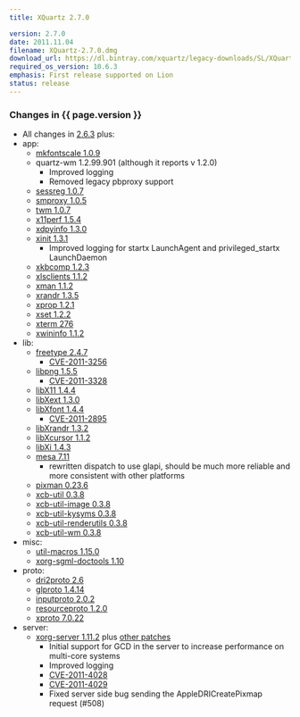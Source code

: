 ```yaml
---
title: XQuartz 2.7.0

version: 2.7.0
date: 2011.11.04
filename: XQuartz-2.7.0.dmg
download_url: https://dl.bintray.com/xquartz/legacy-downloads/SL/XQuartz-2.7.0.dmg
required_os_version: 10.6.3
emphasis: First release supported on Lion
status: release
---
```


### Changes in {{ page.version }} ###
  * All changes in [2.6.3](XQuartz-2.6.3.html) plus:
  * app:
    * [mkfontscale 1.0.9](https://lists.freedesktop.org/archives/xorg-announce/2011-June/001697.html)
    * quartz-wm 1.2.99.901 (although it reports v 1.2.0)
      * Improved logging
      * Removed legacy pbproxy support
    * [sessreg 1.0.7](https://lists.freedesktop.org/archives/xorg-announce/2011-October/001745.html)
    * [smproxy 1.0.5](https://lists.freedesktop.org/archives/xorg-announce/2011-June/001698.html)
    * [twm 1.0.7](https://lists.freedesktop.org/archives/xorg-announce/2011-July/001716.html)
    * [x11perf 1.5.4](https://lists.freedesktop.org/archives/xorg-announce/2011-July/001715.html)
    * [xdpyinfo 1.3.0](https://lists.freedesktop.org/archives/xorg-announce/2011-October/001746.html)
    * [xinit 1.3.1](https://lists.freedesktop.org/archives/xorg-announce/2011-July/001714.html)
      * Improved logging for startx LaunchAgent and privileged_startx LaunchDaemon
    * [xkbcomp 1.2.3](https://lists.freedesktop.org/archives/xorg-announce/2011-June/001684.html)
    * [xlsclients 1.1.2](https://lists.freedesktop.org/archives/xorg-announce/2011-May/001656.html)
    * [xman 1.1.2](https://lists.freedesktop.org/archives/xorg-announce/2011-June/001699.html)
    * [xrandr 1.3.5](https://lists.freedesktop.org/archives/xorg-announce/2011-June/001701.html)
    * [xprop 1.2.1](https://lists.freedesktop.org/archives/xorg-announce/2011-June/001700.html)
    * [xset 1.2.2](https://lists.freedesktop.org/archives/xorg-announce/2011-July/001718.html)
    * [xterm 276](https://lists.freedesktop.org/archives/xorg/2011-October/053641.html)
    * [xwininfo 1.1.2](https://lists.freedesktop.org/archives/xorg-announce/2011-June/001702.html)
  * lib:
    * [freetype 2.4.7](http://sourceforge.net/projects/freetype/files/freetype2/2.4.7/README/view)
      * [CVE-2011-3256](https://cve.mitre.org/cgi-bin/cvename.cgi?name=CVE-2011-3256)
    * [libpng 1.5.5](http://sourceforge.net/mailarchive/message.php?msg_id=28126826)
      * [CVE-2011-3328](https://cve.mitre.org/cgi-bin/cvename.cgi?name=CVE-2011-3328)
    * [libX11 1.4.4](https://lists.freedesktop.org/archives/xorg-announce/2011-July/001717.html)
    * [libXext 1.3.0](https://lists.freedesktop.org/archives/xorg-announce/2011-May/001665.html)
    * [libXfont 1.4.4](https://lists.freedesktop.org/archives/xorg-announce/2011-August/001722.html)
      * [CVE-2011-2895](https://cve.mitre.org/cgi-bin/cvename.cgi?name=CVE-2011-2895)
    * [libXrandr 1.3.2](https://lists.freedesktop.org/archives/xorg-announce/2011-June/001704.html)
    * [libXcursor 1.1.2](https://lists.freedesktop.org/archives/xorg-announce/2011-June/001703.html)
    * [libXi 1.4.3](https://lists.freedesktop.org/archives/xorg-announce/2011-June/001678.html)
    * [mesa 7.11](http://mesa3d.org/relnotes-7.11.html)
      * rewritten dispatch to use glapi, should be much more reliable and more consistent with other platforms
    * [pixman 0.23.6](https://lists.freedesktop.org/archives/xorg-announce/2011-October/001742.html)
    * [xcb-util 0.3.8](https://lists.freedesktop.org/archives/xorg-announce/2011-April/001649.html)
    * [xcb-util-image 0.3.8](https://lists.freedesktop.org/archives/xorg-announce/2011-April/001650.html)
    * [xcb-util-kysyms 0.3.8](https://lists.freedesktop.org/archives/xorg-announce/2011-April/001653.html)
    * [xcb-util-renderutils 0.3.8](https://lists.freedesktop.org/archives/xorg-announce/2011-April/001651.html)
    * [xcb-util-wm 0.3.8](https://lists.freedesktop.org/archives/xorg-announce/2011-April/001652.html)
  * misc:
    * [util-macros 1.15.0](https://lists.freedesktop.org/archives/xorg-announce/2011-June/001687.html)
    * [xorg-sgml-doctools 1.10](https://lists.freedesktop.org/archives/xorg-announce/2011-September/001734.html)
  * proto:
    * [dri2proto 2.6](https://lists.freedesktop.org/archives/xorg-announce/2011-June/001695.html)
    * [glproto 1.4.14](https://lists.freedesktop.org/archives/xorg-announce/2011-June/001696.html)
    * [inputproto 2.0.2](https://lists.freedesktop.org/archives/xorg-announce/2011-June/001679.html)
    * [resourceproto 1.2.0](https://lists.freedesktop.org/archives/xorg-announce/2011-May/001674.html)
    * [xproto 7.0.22](https://lists.freedesktop.org/archives/xorg-announce/2011-June/001686.html)
  * server:
    * [xorg-server 1.11.2](https://lists.freedesktop.org/archives/xorg-announce/2011-November/001751.html) plus [other patches](https://github.com/XQuartz/xorg-server/commits/XQuartz-2.7.0)
      * Initial support for GCD in the server to increase performance on multi-core systems
      * Improved logging
      * [CVE-2011-4028](https://cve.mitre.org/cgi-bin/cvename.cgi?name=CVE-2011-4028)
      * [CVE-2011-4029](https://cve.mitre.org/cgi-bin/cvename.cgi?name=CVE-2011-4029)
      * Fixed server side bug sending the AppleDRICreatePixmap request (#508)
